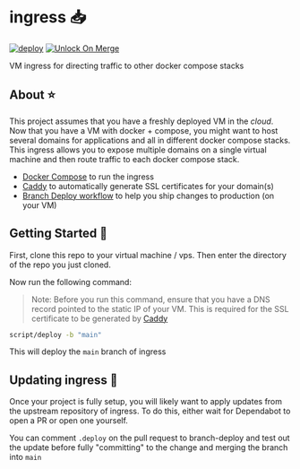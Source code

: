 # ingress 📥

[![deploy](https://github.com/GrantBirki/ingress/actions/workflows/deploy.yml/badge.svg)](https://github.com/GrantBirki/ingress/actions/workflows/deploy.yml) [![Unlock On Merge](https://github.com/GrantBirki/ingress/actions/workflows/unlock-on-merge.yml/badge.svg)](https://github.com/GrantBirki/ingress/actions/workflows/unlock-on-merge.yml)

VM ingress for directing traffic to other docker compose stacks

## About ⭐

This project assumes that you have a freshly deployed VM in the _cloud_. Now that you have a VM with docker + compose, you might want to host several domains for applications and all in different docker compose stacks. This ingress allows you to expose multiple domains on a single virtual machine and then route traffic to each docker compose stack.

- [Docker Compose](./docker-compose.yml) to run the ingress
- [Caddy](./src) to automatically generate SSL certificates for your domain(s)
- [Branch Deploy workflow](./.github/workflows/branch-deploy.yml) to help you ship changes to production (on your VM)

## Getting Started 🚀

First, clone this repo to your virtual machine / vps. Then enter the directory of the repo you just cloned.

Now run the following command:

> Note: Before you run this command, ensure that you have a DNS record pointed to the static IP of your VM. This is required for the SSL certificate to be generated by [Caddy](https://github.com/caddyserver/caddy)

```bash
script/deploy -b "main"
```

This will deploy the `main` branch of ingress

## Updating ingress 🔄

Once your project is fully setup, you will likely want to apply updates from the upstream repository of ingress. To do this, either wait for Dependabot to open a PR or open one yourself.

You can comment `.deploy` on the pull request to branch-deploy and test out the update before fully "committing" to the change and merging the branch into `main`
